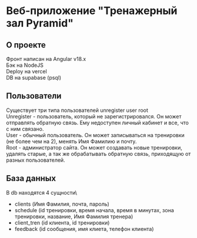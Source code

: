 # Веб-приложение "Тренажерный зал Pyramid"

## О проекте
Фронт написан на Angular v18.x\
Бэк на NodeJS\
Deploy на vercel\
DB на supabase (psql)

## Пользователи
Существует три типа пользователей unregister user root\
Unregister - пользователь, который не зарегистрировался. Он может отправлять обратную связь. Ему недоступен личный кабинет и все, что с ним связано.\
User - обычный пользователь. Он может записываться на тренировки (не более чем на 2), менять Имя Фамилию и почту.\
Root - администратор сайта. Он может создавать новые тренировки, удалять старые, а так же обрабатывать обратную связь, приходящую от разных пользователей.

## База данных
В db находятся 4 сущности\
- clients (Имя Фамилия, почта, пароль)
- schedule (id тренировки, время начала, время в минутах, зона тренировки, название, Имя Фамилия тренера)
- client_tren (id клиента, id тренировки)
- feedback (id сообщения, имя клиета, телефон клиента)
